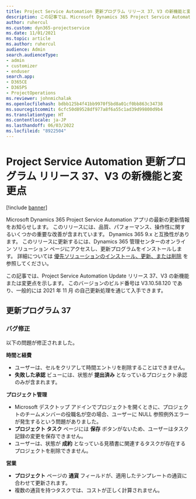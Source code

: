 ```yaml
---
title: Project Service Automation 更新プログラム リリース 37、V3 の新機能と変更点
description: この記事では、Microsoft Dynamics 365 Project Service Automation 更新リリース 37、V3 で利用可能な機能と修正を一覧表示します。
author: ruhercul
ms.custom: dyn365-projectservice
ms.date: 11/01/2021
ms.topic: article
ms.author: ruhercul
audience: Admin
search.audienceType:
- admin
- customizer
- enduser
search.app:
- D365CE
- D365PS
- ProjectOperations
ms.reviewer: johnmichalak
ms.openlocfilehash: bdbb125b4f41bb9970f5bd8a01cf0bb863c34738
ms.sourcegitcommit: 6cfc50d89528df977a8f6a55c1ad39d99800d9b4
ms.translationtype: HT
ms.contentlocale: ja-JP
ms.lasthandoff: 06/03/2022
ms.locfileid: "8922504"
---
```

# <a name="whats-new-or-changed-in-project-service-automation-update-release-37-v3"></a>Project Service Automation 更新プログラム リリース 37、V3 の新機能と変更点

[!include [banner](../includes/psa-now-project-operations.md)]

Microsoft Dynamics 365 Project Service Automation アプリの最新の更新情報をお知らせします。 このリリースには、品質、パフォーマンス、操作性に関するいくつかの重要な改善が含まれています。 Dynamics 365 9.x と互換性があります。 このリリースに更新するには、Dynamics 365 管理センターのオンライン ソリューション ページにアクセスし、更新プログラムをインストールします。 詳細については [優先ソリューションのインストール、更新、または削除](/power-platform/admin/install-remove-preferred-solution) を参照してください。

この記事では、Project Service Automation Update リリース 37、V3 の新機能または変更点を示します。 このバージョンのビルド番号は V3.10.58.120 であり、一般的には 2021 年 11 月 の自己更新処理を通じて入手できます。

## <a name="update-release-37"></a>更新プログラム 37

### <a name="bug-fixes"></a>バグ修正

以下の問題が修正されました。

**時間と経費**
- ユーザーは、セルをクリアして時間エントリを削除することはできません。
- **失敗した承認** ビューには、状態が **提出済み** となっているプロジェクト承認のみが含まれます。

**プロジェクト管理**
- Microsoft デスクトップ アドインでプロジェクトを開くときに、プロジェクトのチームメンバーの役職名が空の場合、ユーザーに NULL 参照例外エラーが発生するという問題がありました。
- **プロジェクト タスク** ページには **保存** ボタンがないため、ユーザーはタスク記録の変更を保存できません。
- ユーザーは、状態が **成約** となっている見積書に関連するタスクが存在するプロジェクトを削除できません。

**営業**
- **プロジェクト** ページの **通貨** フィールドが、適用したテンプレートの通貨に合わせて更新されます。
- 複数の通貨を持つタスクでは、コストが正しく計算されません。
